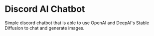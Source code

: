 # Discord AI Chatbot
Simple discord chatbot that is able to use OpenAI and DeepAI's Stable Diffusion to chat and generate images.
